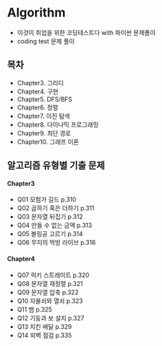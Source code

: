 # Algorithm
- 이것이 취업을 위한 코딩테스트다 with 파이썬 문제풀이
- coding test 문제 풀이 

## 목차
- Chapter3. 그리디
- Chapter4. 구현
- Chapter5. DFS/BFS
- Chapter6. 정렬
- Chapter7. 이진 탐색
- Chapter8. 다이나믹 프로그래밍
- Chapter9. 최단 경로
- Chapter10. 그래프 이론

## 알고리즘 유형별 기출 문제
#### Chapter3
- Q01 모험가 길드 p.310
- Q02 곱하기 혹은 더하기 p.311
- Q03 문자열 뒤집기 p.312
- Q04 만들 수 없는 금액 p.313
- Q05 볼링공 고르기 p.314
- Q06 무지의 먹방 라이브 p.316

#### Chapter4
- Q07 럭키 스트레이트 p.320
- Q08 문자열 재정렬 p.321
- Q09 문자열 압축 p.322
- Q10 자물쇠와 열쇠 p.323
- Q11 뱀 p.325
- Q12 기둥과 보 설치 p.327
- Q13 치킨 배달 p.329
- Q14 외벽 점검 p.335
